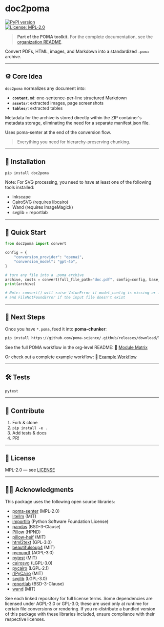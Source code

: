 # doc2poma

[![PyPI version](https://img.shields.io/pypi/v/doc2poma.svg)](https://pypi.org/project/doc2poma/)  
[![License: MPL-2.0](https://img.shields.io/badge/License-MPL%202.0-brightgreen.svg)](LICENSE)

> **Part of the POMA toolkit.** For the complete documentation, see the [organization README](https://github.com/poma-science/.github).

Convert PDFs, HTML, images, and Markdown into a standardized `.poma` archive.

---

## ⚙️ Core Idea

`doc2poma` normalizes any document into:

- **`content.md`**: one-sentence-per-line structured Markdown
- **`assets/`**: extracted images, page screenshots
- **`tables/`**: extracted tables

Metadata for the archive is stored directly within the ZIP container's metadata storage, eliminating the need for a separate manifest.json file.

Uses poma-senter at the end of the conversion flow.

> Everything you need for hierarchy-preserving chunking.

---

## 🚀 Installation

```bash
pip install doc2poma
```

Note: For SVG processing, you need to have at least one of the following tools installed:
- Inkscape
- CairoSVG (requires libcairo)
- Wand (requires ImageMagick)
- svglib + reportlab

---

## 🏁 Quick Start

```python
from doc2poma import convert

config = {
    "conversion_provider": "openai",
    "conversion_model": "gpt-4o",
}

# turn any file into a .poma archive
archive, costs = convert(full_file_path="doc.pdf", config=config, base_url= None)
print(archive)

# Note: convert() will raise ValueError if model_config is missing or invalid
# and FileNotFoundError if the input file doesn't exist
```

---

## 🔗 Next Steps

Once you have `*.poma`, feed it into **poma-chunker**:

```bash
pip install https://github.com/poma-science/.github/releases/download/latest/poma_chunker-latest.whl
```

See the full POMA workflow in the org-level README:
🔗 [Module Matrix](https://github.com/poma-science/.github#module-matrix)

Or check out a complete example workflow:
🔗 [Example Workflow](https://github.com/poma-science/.github/blob/main/example/flow.py)

---

## 🛠 Tests

```bash
pytest
```

---

## 🤝 Contribute

1. Fork & clone
2. `pip install -e .`
3. Add tests & docs
4. PR!

---

## 📜 License

MPL-2.0 — see [LICENSE](LICENSE)

---

## 🧑‍🔬 Acknowledgments

This package uses the following open source libraries:

- [poma-senter](https://github.com/poma-science/poma-senter) (MPL-2.0)
- [litellm](https://github.com/BerriAI/litellm) (MIT)
- [importlib](https://docs.python.org/3/library/importlib.html) (Python Software Foundation License)
- [pandas](https://github.com/pandas-dev/pandas) (BSD-3-Clause)
- [Pillow](https://github.com/python-pillow/Pillow) (HPND)
- [pillow-heif](https://github.com/carsales/pyheif) (MIT)
- [html2text](https://github.com/Alir3z4/html2text) (GPL-3.0)
- [beautifulsoup4](https://www.crummy.com/software/BeautifulSoup/) (MIT)
- [pymupdf](https://github.com/pymupdf/PyMuPDF) (AGPL-3.0)
- [pytest](https://github.com/pytest-dev/pytest) (MIT)
- [cairosvg](https://github.com/Kozea/CairoSVG) (LGPL-3.0)
- [pycairo](https://github.com/pygobject/pycairo) (LGPL-2.1)
- [rlPyCairo](https://github.com/pmaupin/rlPyCairo) (MIT)
- [svglib](https://github.com/deeplook/svglib) (LGPL-3.0)
- [reportlab](https://github.com/rl-project/reportlab) (BSD-3-Clause)
- [wand](https://github.com/emcconville/wand) (MIT)

See each linked repository for full license terms.
Some dependencies are licensed under AGPL-3.0 or GPL-3.0; these are used only at runtime for certain file conversions or rendering. If you re-distribute a bundled version of this package with these libraries included, ensure compliance with their respective licenses.
